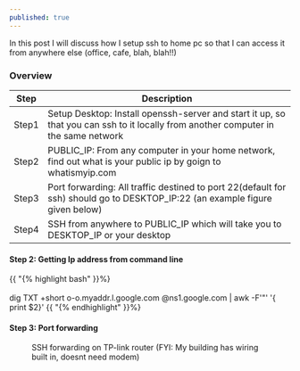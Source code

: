 ```yaml
---
published: true
---
```


<p class="intro"><span class="dropcap">I</span>n this post I will discuss how I setup ssh to home pc so that I can access it from anywhere else (office, cafe, blah, blah!!)</p>


### Overview

| Step | Description |
| --- | --- |
| Step1  | Setup Desktop: Install openssh-server and start it up, so that you can ssh to it locally from another computer in the same network|
| Step2  | PUBLIC_IP: From any computer in your home network, find out what is your public ip by goign to whatismyip.com |
| Step3 | Port forwarding: All traffic destined to port 22(default for ssh) should go to DESKTOP_IP:22 (an example figure given below)|
| Step4 | SSH from anywhere to PUBLIC_IP which will take you to DESKTOP_IP or your desktop|


#### Step 2: Getting Ip address from command line

{{ "{% highlight bash" }}%} <br><br>
dig TXT +short o-o.myaddr.l.google.com @ns1.google.com | awk -F'"' '{ print $2}'
{{ "{% endhighlight" }}%}


#### Step 3: Port forwarding
<figure>
	<img src="{{ '/assets/img/ssh-setup-tp-link.png' | prepend: site.baseurl }}" alt=""> 
	<figcaption>SSH forwarding on TP-link router (FYI: My building has wiring built in, doesnt need modem) </figcaption>
</figure>
